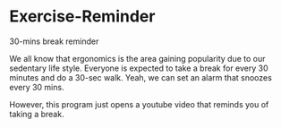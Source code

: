 # Exercise-Reminder
30-mins break reminder

We all know that ergonomics is the area gaining popularity due to our sedentary life style. Everyone is expected to take a break for every 30 minutes and do a 30-sec walk. Yeah, we can set an alarm that snoozes every 30 mins.

However, this program just opens a youtube video that reminds you of taking a break.
